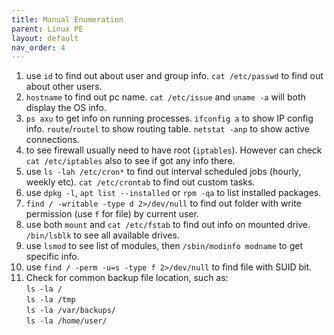 ```yaml
---
title: Manual Enumeration
parent: Linux PE
layout: default
nav_order: 4
---
```


1. use `id` to find out about user and group info. `cat /etc/passwd` to find out about other users.
2. `hostname` to find out pc name. `cat /etc/issue` and `uname -a` will both display the OS info.
3. `ps axu` to get info on running processes. `ifconfig a` to show IP config info. `route`/`routel` to show routing table. `netstat -anp` to show active connections.
4. to see firewall usually need to have root (`iptables`). However can check `cat /etc/iptables` also to see if got any info there.
5. use `ls -lah /etc/cron*` to find out interval scheduled jobs (hourly, weekly etc). `cat /etc/crontab` to find out custom tasks.
6. use `dpkg -l`, `apt list --installed` or `rpm -qa` to list installed packages.
7. `find / -writable -type d 2>/dev/null` to find out folder with write permission (use `f` for file) by current user.
8. use both `mount` and `cat /etc/fstab` to find out info on mounted drive. `/bin/lsblk` to see all available drives.
9. use `lsmod` to see list of modules, then `/sbin/modinfo modname` to get specific info.
10. use `find / -perm -u=s -type f 2>/dev/null` to find file with SUID bit.
11. Check for common backup file location, such as:\
    `ls -la /`\
    `ls -la /tmp`\
    `ls -la /var/backups/`\
    `ls -la /home/user/`